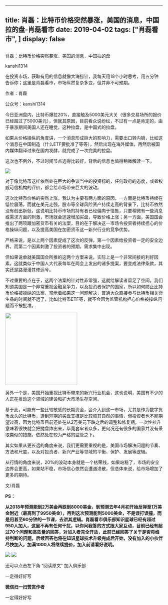 
---
title:  肖磊：比特币价格突然暴涨，美国的消息，中国拉的盘-肖磊看市
date: 2019-04-02
tags: ["肖磊看市", ]
display: false
---


## 



肖磊：比特币价格突然暴涨，美国的消息，中国拉的盘




kanshi1314




在投资市场，获取有用的信息就像大海捞针，我每天用18个小时思考，用五分钟告诉你；这里是肖磊看市，市场纵然复杂多变，但并非不可预期。


作者：肖磊

公众号：kanshi1314



今日亚洲盘内，比特币爆拉20%，直接触及5000美元大关（很多交易场所的报价已经超过了5000美元），但就其原因，目前看众说纷纭，不过有一点是肯定的，由于暴涨期间美国人还在睡觉，这种拉盘，是中国式的拉盘。



如果从价格操纵的角度讲，一个消息形成巨大的影响力，需要出口转内销，比如这个消息在中国制造（什么ETF要批准了等等），然后出现在海外媒体，再然后被国内媒体翻译过来在国内发酵，就完成了一次完美的拉盘。



这次也不例外，不过时间节点选得比较好，背后的信息也值得稍微解读一下。



<img class="rich_pages" data-copyright="0" data-ratio="0.5625" data-s="300,640" src="https://mmbiz.qpic.cn/mmbiz_png/DdoKcHcao4rwWVNNiclOjv1WCMyAgMlibUOK9utIQtHh1NBoTVKZNd2vLleGsOthZZMG0Or67tttPBkNdI9icUjMA/640?wx_fmt=png" data-type="png" data-w="2208"/>



对于像比特币这样依然处在巨大的争议当中的投资标的，任何政府的态度，或者权威可信机构的评价，都会给市场带来巨大的波动。



这次比特币价格的突然上涨，我认为主要有两方面的原因，一方面是比特币持续在低位震荡，而就在美元走强，股市等全球风险资产持续走高的背景下，比特币依然没有创出新低，这说明比特币市场的持有者已经偏向于惜售，只要稍微有一些消息或需求方面的刺激，市场就会迅速增加买盘，导致价格上涨；另一方面，美国国会推出了两项跟加密货币有关的法案，目的在于解决这一市场令投资者持续担心的价格操纵问题，以及提高美国在加密货币这一新兴行业的竞争优势。



严格来说，是以上两个因素促成了这次的反弹，第一个因素给投资者一定的安全边界，而第二个因素刺激了投资者的预期，需求集中出现。



但如果说单就美国国会所推的这两个方案来说，实际上是一个非常间接的利好因素，这就类似于中国人大代表每年在两会上发出的诸多提案，要变成法律条款，其实还是路漫漫其修远兮。



不过重要的点在于，这两个法案的针对性非常强，这就给解读者留足了空间。我们知道美国是一个非常重视金融竞争力，以及投资者保护的国家，所以如何防止比特币价格被操纵的法案，预示着如果这一问题解决，普通大众直接参与比特币相关衍生品的时间就不远了，比如比特币ETF等，就不会因为监管机构担心价格被操纵问题而不被批准。



<img class="" data-copyright="0" data-ratio="1" data-s="300,640" src="https://mmbiz.qpic.cn/mmbiz_jpg/rIYcHn0KrPQxo0rLgUPNn3H03rxakbgiaHDHlebj5nJiayPvGS5UCVpN1vibibFM6pibNDvF55ASeJ3ib2LSpDvuuJ5A/640?wx_fmt=jpeg" data-type="jpeg" data-w="430" style="height: 230px;width: 230px;"/>



另外一个是，美国开始重视比特币带来的新兴行业机会，这也说明，美国有不少的人正在推动这个领域的建设和扩大市场生存空间。



基于此，可能有一些比较敏感的长期资金，会介入到这一市场，尤其是作为数字货币龙头的比特币，遭到短期的买盘支撑是比较顺其自然的事情，但投资者也不能期望过高，因为比特币目前还处在从2万美元下跌之后的调整和修复期，一次性拉升意味着很快就会把抛盘炸出来，毕竟套牢者众多，更何况还有很多的国家并没有采取类似的措施，依然处在较为严格的监管之下。



其实如果从更长远的角度来说，我们更需要重视的是，美国市场解决问题的节奏、方法和尺度，以及对投资者、新兴产业等领域的平衡、保护、发展等逻辑。



从行情的角度来说，20%的波动本身就是一个枯荣线，如果站稳了，市场的安全边界会更高，如果站不稳，市场信心依然会遭遇溃散，但总体来说，给市场增加了更多的期待。



文/肖磊



**PS：**



**从2018年预测能到2万美金再跌到8000美金，到预测去年4月初开始反弹至1万美金附近（最高到了9950美金），再到这次预测能到5000美金，不是误打误撞，而是用甚至60分钟的一节课，去讲其逻辑。肖磊看市俱乐部知识星球已经有超过950人加入，这里不再有任何干扰，以你问我答的方式跟大家互动，目前已经有超过70个问题和高质量的回答，对加入者完全开放，此前已经回答了关于是否将维持判断的问题，后续回答也将在知识星球技术升级完成后开始，没有加入的小伙伴尽快加入，加满1000人将继续提价，加入前请看好说明。**



<img class="rich_pages" data-copyright="0" data-ratio="1.864321608040201" data-s="300,640" src="https://mmbiz.qpic.cn/mmbiz_png/DdoKcHcao4rwWVNNiclOjv1WCMyAgMlibUI54ibYiaianInNLdGHicCEqJc0RE7MfJDksqT66TrRxemZPcEP6nrBuq8A/640?wx_fmt=png" data-type="png" data-w="398"/>



<img class="rich_pages" data-copyright="0" data-ratio="1.36" data-s="300,640" src="https://mmbiz.qpic.cn/mmbiz_png/DdoKcHcao4oPCBRKpDIcQCghFr6QK7jfx71L09N59vGqJMJedKzkUShia6lMyudzYiaqFJGbNKeBjNxo5kRB8q4A/640?wx_fmt=png" data-type="png" data-w="750"/>



还可以点击左下角&nbsp;“阅读原文”&nbsp;加入俱乐部

一定得好好写


**微信扫一扫赞赏作者**






一定得好好写








